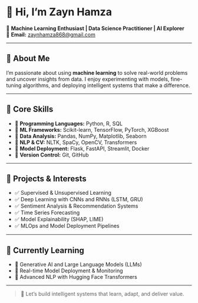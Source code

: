 # 👋 Hi, I’m Zayn Hamza

🤖 **Machine Learning Enthusiast | Data Science Practitioner | AI Explorer**  
📧 **Email:** [zaynhamza868@gmail.com](mailto:zaynhamza868@gmail.com)

---

## 🧠 About Me

I’m passionate about using **machine learning** to solve real-world problems and uncover insights from data. I enjoy experimenting with models, fine-tuning algorithms, and deploying intelligent systems that make a difference.

---

## 💼 Core Skills

- 🔹 **Programming Languages:** Python, R, SQL
- 🔹 **ML Frameworks:** Scikit-learn, TensorFlow, PyTorch, XGBoost
- 🔹 **Data Analysis:** Pandas, NumPy, Matplotlib, Seaborn
- 🔹 **NLP & CV:** NLTK, SpaCy, OpenCV, Transformers
- 🔹 **Model Deployment:** Flask, FastAPI, Streamlit, Docker
- 🔹 **Version Control:** Git, GitHub

---

## 🔬 Projects & Interests

- ✅ Supervised & Unsupervised Learning
- ✅ Deep Learning with CNNs and RNNs (LSTM, GRU)
- ✅ Sentiment Analysis & Recommendation Systems
- ✅ Time Series Forecasting
- ✅ Model Explainability (SHAP, LIME)
- ✅ MLOps and Model Deployment Pipelines

---

## 🌱 Currently Learning

- 📌 Generative AI and Large Language Models (LLMs)
- 📌 Real-time Model Deployment & Monitoring
- 📌 Advanced NLP with Hugging Face Transformers

---

> 🚀 Let’s build intelligent systems that learn, adapt, and deliver value.
